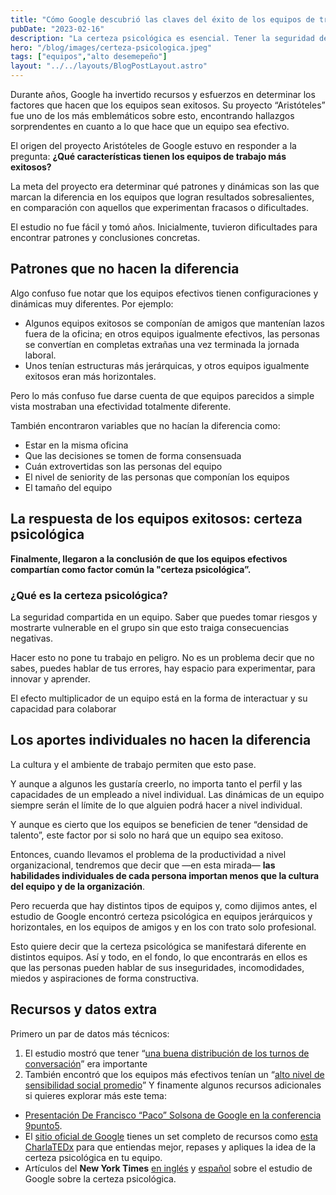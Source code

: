 ```yaml
---
title: "Cómo Google descubrió las claves del éxito de los equipos de trabajo"
pubDate: "2023-02-16"
description: "La certeza psicológica es esencial. Tener la seguridad de que puedes tomar riesgos y ser vulnerables sin riesgos"
hero: "/blog/images/certeza-psicologica.jpeg"
tags: ["equipos","alto desemepeño"]
layout: "../../layouts/BlogPostLayout.astro"
---
```

Durante años, Google ha invertido recursos y esfuerzos en determinar los factores que hacen que los equipos sean exitosos. Su proyecto “Aristóteles” fue uno de los más emblemáticos sobre esto, encontrando hallazgos sorprendentes en cuanto a lo que hace que un equipo sea efectivo.

El origen del proyecto Aristóteles de Google estuvo en responder a la pregunta: **¿Qué características tienen los equipos de trabajo más exitosos?**

La meta del proyecto era determinar qué patrones y dinámicas son las que marcan la diferencia en los equipos que logran resultados sobresalientes, en comparación con aquellos que experimentan fracasos o dificultades.

El estudio no fue fácil y tomó años. Inicialmente, tuvieron dificultades para encontrar patrones y conclusiones concretas.

## Patrones que no hacen la diferencia
Algo confuso fue notar que los equipos efectivos tienen configuraciones y dinámicas muy diferentes. Por ejemplo:

- Algunos equipos exitosos se componían de amigos que mantenían lazos fuera de la oficina; en otros equipos igualmente efectivos, las personas se convertían en completas extrañas una vez terminada la jornada laboral.
- Unos tenían estructuras más jerárquicas, y otros equipos igualmente exitosos eran más horizontales.

Pero lo más confuso fue darse cuenta de que equipos parecidos a simple vista mostraban una efectividad totalmente diferente.

También encontraron variables que no hacían la diferencia como:

- Estar en la misma oficina
- Que las decisiones se tomen de forma consensuada
- Cuán extrovertidas son las personas del equipo
- El nivel de seniority de las personas que componían los equipos
- El tamaño del equipo

## La respuesta de los equipos exitosos: certeza psicológica

**Finalmente, llegaron a la conclusión de que los equipos efectivos compartían como factor común la "certeza psicológica”.**

### ¿Qué es la certeza psicológica?
La seguridad compartida en un equipo. Saber que puedes tomar riesgos y mostrarte vulnerable en el grupo sin que esto traiga consecuencias negativas.

Hacer esto no pone tu trabajo en peligro. No es un problema decir que no sabes, puedes hablar de tus errores, hay espacio para experimentar, para innovar y aprender.

El efecto multiplicador de un equipo está en la forma de interactuar y su capacidad para colaborar

## Los aportes individuales no hacen la diferencia
La cultura y el ambiente de trabajo permiten que esto pase.

Y aunque a algunos les gustaría creerlo, no importa tanto el perfil y las capacidades de un empleado a nivel individual. Las dinámicas de un equipo siempre serán el límite de lo que alguien podrá hacer a nivel individual.

Y aunque es cierto que los equipos se beneficien de tener “densidad de talento”, este factor por si solo no hará que un equipo sea exitoso.

Entonces, cuando llevamos el problema de la productividad a nivel organizacional, tendremos que decir que —en esta mirada— **las habilidades individuales de cada persona importan menos que la cultura del equipo y de la organización**.

Pero recuerda que hay distintos tipos de equipos y, como dijimos antes, el estudio de Google encontró certeza psicológica en equipos jerárquicos y horizontales, en los equipos de amigos y en los con trato solo profesional.

Esto quiere decir que la certeza psicológica se manifestará diferente en distintos equipos. Así y todo, en el fondo, lo que encontrarás en ellos es que las personas pueden hablar de sus inseguridades, incomodidades, miedos y aspiraciones de forma constructiva.

## Recursos y datos extra
Primero un par de datos más técnicos:

1. El estudio mostró que tener “[una buena distribución de los turnos de conversación](https://9punto5.notion.site/Pr-cticas-de-equipos-de-alto-desempe-o-7ada7bf496b747979de22b1a9ce8d5ea#a46e4be7ea2643f089970f35fdb93bd5)” era importante
2. También encontró que los equipos más efectivos tenían un “[alto nivel de sensibilidad social promedio](https://9punto5.notion.site/Pr-cticas-de-equipos-de-alto-desempe-o-7ada7bf496b747979de22b1a9ce8d5ea#a46e4be7ea2643f089970f35fdb93bd5)”
Y finamente algunos recursos adicionales si quieres explorar más este tema:

- [Presentación De Francisco “Paco” Solsona de Google en la conferencia 9punto5](https://www.slideshare.net/9punto5/francisco-solsona-cultura-infraestructura-y-okrs).
- El [sitio oficial de Google](https://rework.withgoogle.com/print/guides/5721312655835136/) tienes un set completo de recursos como [esta CharlaTEDx](https://youtu.be/LhoLuui9gX8) para que entiendas mejor, repases y apliques la idea de la certeza psicológica en tu equipo.
- Artículos del **New York Times** [en inglés](https://www.nytimes.com/2016/02/28/magazine/what-google-learned-from-its-quest-to-build-the-perfect-team.html) y [español](https://www.nytimes.com/es/2016/03/16/espanol/la-busqueda-de-google-por-el-equipo-perfecto.html) sobre el estudio de Google sobre la certeza psicológica.